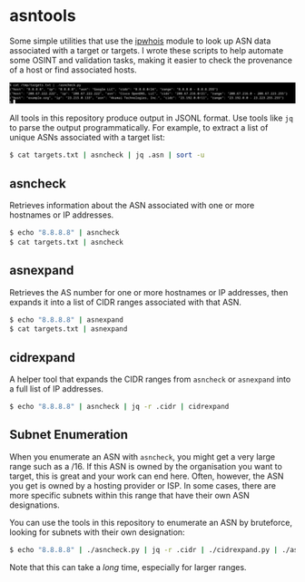 # asntools

Some simple utilities that use the [ipwhois](https://pypi.org/project/ipwhois/) module to look up ASN data associated with a target or targets. I wrote these scripts to help automate some OSINT and validation tasks, making it easier to check the provenance of a host or find associated hosts.

![screenshot of the tool in action](readme/screenshot.png)

All tools in this repository produce output in JSONL format. Use tools like `jq` to parse the output programmatically. For example, to extract a list of unique ASNs associated with a target list:

```sh
$ cat targets.txt | asncheck | jq .asn | sort -u
```

## asncheck

Retrieves information about the ASN associated with one or more hostnames or IP addresses.

```sh
$ echo "8.8.8.8" | asncheck
$ cat targets.txt | asncheck
```

## asnexpand

Retrieves the AS number for one or more hostnames or IP addresses, then expands it into a list of CIDR ranges associated with that ASN.

```sh
$ echo "8.8.8.8" | asnexpand
$ cat targets.txt | asnexpand
```

## cidrexpand

A helper tool that expands the CIDR ranges from `asncheck` or `asnexpand` into a full list of IP addresses.

```sh
$ echo "8.8.8.8" | asncheck | jq -r .cidr | cidrexpand
```

## Subnet Enumeration

When you enumerate an ASN with `asncheck`, you might get a very large range such as a /16. If this ASN is owned by the organisation you want to target, this is great and your work can end here. Often, however, the ASN you get is owned by a hosting provider or ISP. In some cases, there are more specific subnets within this range that have their own ASN designations.

You can use the tools in this repository to enumerate an ASN by bruteforce, looking for subnets with their own designation:

```sh
$ echo "8.8.8.8" | ./asncheck.py | jq -r .cidr | ./cidrexpand.py | ./asncheck.py
```

Note that this can take a *long* time, especially for larger ranges.
